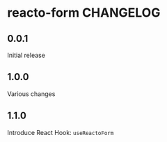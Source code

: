 # reacto-form CHANGELOG

## 0.0.1

Initial release

## 1.0.0

Various changes

## 1.1.0

Introduce React Hook: `useReactoForm`
